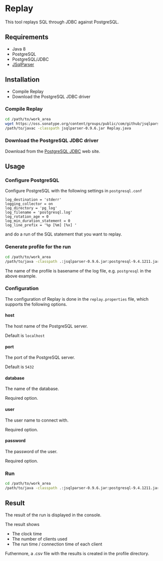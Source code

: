 # Replay

This tool replays SQL through JDBC against PostgreSQL.

## Requirements

* Java 8
* PostgreSQL
* PostgreSQL/JDBC
* [JSqlParser](https://github.com/JSQLParser/JSqlParser/wiki)

## Installation

* Compile Replay
* Download the PostgreSQL JDBC driver

### Compile Replay

```bash
cd /path/to/work_area
wget https://oss.sonatype.org/content/groups/public/com/github/jsqlparser/jsqlparser/0.9.6/jsqlparser-0.9.6.jar
/path/to/javac -classpath jsqlparser-0.9.6.jar Replay.java
```

### Download the PostgreSQL JDBC driver

Download from the [PostgreSQL JDBC](https://jdbc.postgresql.org/download.html) web site.

## Usage

### Configure PostgreSQL

Configure PostgreSQL with the following settings in ```postgresql.conf```

```
log_destination = 'stderr'
logging_collector = on
log_directory = 'pg_log'
log_filename = 'postgresql.log'
log_rotation_age = 0
log_min_duration_statement = 0
log_line_prefix = '%p [%m] [%x] '
```

and do a run of the SQL statement that you want to replay.

### Generate profile for the run

```bash
cd /path/to/work_area
/path/to/java -classpath .:jsqlparser-0.9.6.jar:postgresql-9.4.1211.jar Replay -i postgresql.log
```

The name of the profile is basename of the log file, e.g. ```postgresql``` in the above example.

### Configuration

The configuration of Replay is done in the ```replay.properties``` file, which supports the following
options.

#### host

The host name of the PostgreSQL server.

Default is ```localhost```

#### port

The port of the PostgreSQL server.

Default is ```5432```

#### database

The name of the database.

Required option.

#### user

The user name to connect with.

Required option.

#### password

The password of the user.

Required option.

### Run

```bash
cd /path/to/work_area
/path/to/java -classpath .:jsqlparser-0.9.6.jar:postgresql-9.4.1211.jar Replay postgresql
```

## Result

The result of the run is displayed in the console.

The result shows

* The clock time
* The number of clients used
* The run time / connection time of each client

Futhermore, a .csv file with the results is created in the profile directory.
